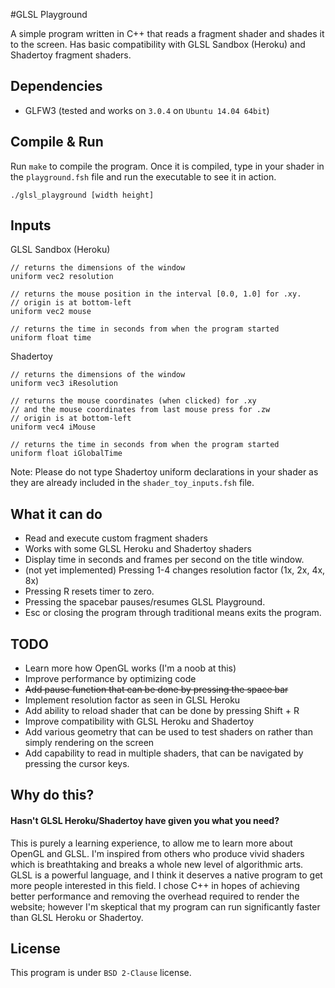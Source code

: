 #GLSL Playground

A simple program written in C++ that reads a fragment shader and shades it to the screen. Has basic compatibility with GLSL Sandbox (Heroku) and Shadertoy fragment shaders.

## Dependencies

* GLFW3 (tested and works on `3.0.4` on `Ubuntu 14.04 64bit`)

## Compile & Run
Run `make` to compile the program. Once it is compiled, type in your shader in the `playground.fsh` file and run the executable to see it in action.

    ./glsl_playground [width height]

## Inputs
GLSL Sandbox (Heroku)

    // returns the dimensions of the window
    uniform vec2 resolution

    // returns the mouse position in the interval [0.0, 1.0] for .xy.
    // origin is at bottom-left
    uniform vec2 mouse

    // returns the time in seconds from when the program started
    uniform float time

Shadertoy

    // returns the dimensions of the window
    uniform vec3 iResolution

    // returns the mouse coordinates (when clicked) for .xy
    // and the mouse coordinates from last mouse press for .zw
    // origin is at bottom-left
    uniform vec4 iMouse

    // returns the time in seconds from when the program started
    uniform float iGlobalTime
    
Note: Please do not type Shadertoy uniform declarations in your shader as they are already included in the `shader_toy_inputs.fsh` file.

## What it can do
* Read and execute custom fragment shaders
* Works with some GLSL Heroku and Shadertoy shaders
* Display time in seconds and frames per second on the title window.
* (not yet implemented) Pressing 1-4 changes resolution factor (1x, 2x, 4x, 8x)
* Pressing R resets timer to zero.
* Pressing the spacebar pauses/resumes GLSL Playground.
* Esc or closing the program through traditional means exits the program.

## TODO
* Learn more how OpenGL works (I'm a noob at this)
* Improve performance by optimizing code
* ~~Add pause function that can be done by pressing the space bar~~
* Implement resolution factor as seen in GLSL Heroku
* Add ability to reload shader that can be done by pressing Shift + R
* Improve compatibility with GLSL Heroku and Shadertoy
* Add various geometry that can be used to test shaders on rather than simply rendering on the screen
* Add capability to read in multiple shaders, that can be navigated by pressing the cursor keys.

## Why do this?
#### Hasn't GLSL Heroku/Shadertoy have given you what you need?
This is purely a learning experience, to allow me to learn more about OpenGL and GLSL. I'm inspired from others who produce vivid shaders which is breathtaking and breaks a whole new level of algorithmic arts. GLSL is a powerful language, and I think it deserves a native program to get more people interested in this field. I chose C++ in hopes of achieving better performance and removing the overhead required to render the website; however I'm skeptical that my program can run significantly faster than GLSL Heroku or Shadertoy.

## License
This program is under `BSD 2-Clause` license.
